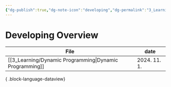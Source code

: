 ```yaml
---
{"dg-publish":true,"dg-note-icon":"developing","dg-permalink":"3_Learning/Overview/developing","tags":["developing","overview"],"permalink":"/3_Learning/Overview/developing/","dgPassFrontmatter":true,"noteIcon":"developing"}
---
```


# Developing Overview
| File                                                       | date         |
| ---------------------------------------------------------- | ------------ |
| [[3_Learning/Dynamic Programming\|Dynamic Programming]] | 2024. 11. 1. |

{ .block-language-dataview}
